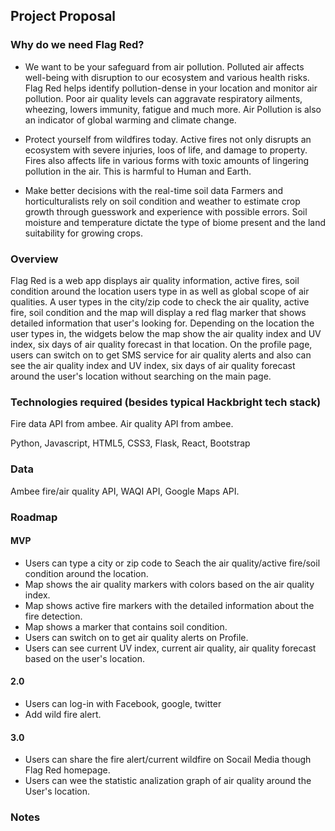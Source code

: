 ## Project Proposal

### Why do we need Flag Red?

- We want to be your safeguard from air pollution.
Polluted air affects well-being with disruption to our ecosystem and various health risks. Flag Red helps identify pollution-dense in your location and monitor air pollution. Poor air quality levels can aggravate respiratory ailments, wheezing, lowers immunity, fatigue and much more. Air Pollution is also an indicator of global warming and climate change.

- Protect yourself from wildfires today.
Active fires not only disrupts an ecosystem with severe injuries, loos of life, and damage to property. Fires also affects life in various forms with toxic amounts of lingering pollution in the air. This is harmful to Human and Earth.

- Make better decisions with the real-time soil data
Farmers and horticulturalists rely on soil condition and weather to estimate crop growth through guesswork and experience with possible errors. Soil moisture and temperature dictate the type of biome present and the land suitability for growing crops.

### Overview

Flag Red is a web app displays air quality information, active fires, soil condition around the location users type in as well as  global scope of air qualities.  A user types in the city/zip code to check the air quality, active fire, soil condition and the map will display a red flag marker that shows detailed information that user's looking for. Depending on the location the user types in, the widgets below the map show the air quality index and UV index, six days of air quality forecast  in  that location. On the profile page, users can switch on to get SMS service for air quality alerts and also can see the air quality index and UV index, six days of air quality forecast around the user's location without searching on the main page.



### Technologies required (besides typical Hackbright tech stack)

Fire data API from ambee. Air quality API from ambee.

Python, Javascript, HTML5, CSS3, Flask, React, Bootstrap



### Data

Ambee fire/air quality API, WAQI API, Google Maps API.



### Roadmap

#### MVP

- Users can type a city or zip code to Seach the air quality/active fire/soil condition around the location.
- Map shows the air quality markers with colors based on the air quality index.
- Map shows active fire markers with the detailed information about the fire detection.
- Map shows a marker that contains soil condition.
- Users can switch on to get air quality alerts on Profile.
- Users can see current UV index, current air quality, air quality forecast based on the user's location.


#### 2.0

- Users can log-in with Facebook, google, twitter
- Add wild fire alert.


#### 3.0

- Users can share the fire alert/current wildfire on Socail Media though Flag Red homepage.
- Users can wee the statistic analization graph of air quality around the User's location.

### Notes